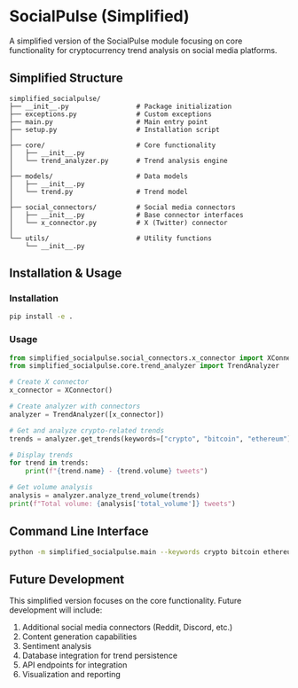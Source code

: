 # SocialPulse (Simplified)

A simplified version of the SocialPulse module focusing on core functionality for cryptocurrency trend analysis on social media platforms.

## Simplified Structure

```
simplified_socialpulse/
├── __init__.py                 # Package initialization
├── exceptions.py               # Custom exceptions
├── main.py                     # Main entry point
├── setup.py                    # Installation script
│
├── core/                       # Core functionality
│   ├── __init__.py
│   └── trend_analyzer.py       # Trend analysis engine
│
├── models/                     # Data models
│   ├── __init__.py
│   └── trend.py                # Trend model
│
├── social_connectors/          # Social media connectors
│   ├── __init__.py             # Base connector interfaces
│   └── x_connector.py          # X (Twitter) connector
│
└── utils/                      # Utility functions
    └── __init__.py
```

## Installation & Usage

### Installation

```bash
pip install -e .
```

### Usage

```python
from simplified_socialpulse.social_connectors.x_connector import XConnector
from simplified_socialpulse.core.trend_analyzer import TrendAnalyzer

# Create X connector
x_connector = XConnector()

# Create analyzer with connectors
analyzer = TrendAnalyzer([x_connector])

# Get and analyze crypto-related trends
trends = analyzer.get_trends(keywords=["crypto", "bitcoin", "ethereum"])

# Display trends
for trend in trends:
    print(f"{trend.name} - {trend.volume} tweets")

# Get volume analysis
analysis = analyzer.analyze_trend_volume(trends)
print(f"Total volume: {analysis['total_volume']} tweets")
```

## Command Line Interface

```bash
python -m simplified_socialpulse.main --keywords crypto bitcoin ethereum
```

## Future Development

This simplified version focuses on the core functionality. Future development will include:

1. Additional social media connectors (Reddit, Discord, etc.)
2. Content generation capabilities
3. Sentiment analysis
4. Database integration for trend persistence
5. API endpoints for integration
6. Visualization and reporting
